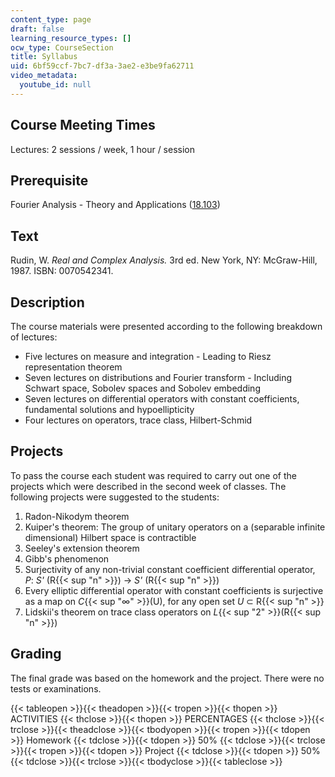 ```yaml
---
content_type: page
draft: false
learning_resource_types: []
ocw_type: CourseSection
title: Syllabus
uid: 6bf59ccf-7bc7-df3a-3ae2-e3be9fa62711
video_metadata:
  youtube_id: null
---
```

## Course Meeting Times

Lectures: 2 sessions / week, 1 hour / session

## Prerequisite

Fourier Analysis - Theory and Applications ([18.103](/courses/18-103-fourier-analysis-fall-2013))

## Text

Rudin, W. *Real and Complex Analysis.* 3rd ed. New York, NY: McGraw-Hill, 1987. ISBN: 0070542341.

## Description

The course materials were presented according to the following breakdown of lectures:

- Five lectures on measure and integration - Leading to Riesz representation theorem
- Seven lectures on distributions and Fourier transform - Including Schwart space, Sobolev spaces and Sobolev embedding
- Seven lectures on differential operators with constant coefficients, fundamental solutions and hypoellipticity
- Four lectures on operators, trace class, Hilbert-Schmid

## Projects

To pass the course each student was required to carry out one of the projects which were described in the second week of classes. The following projects were suggested to the students:

1. Radon-Nikodym theorem
2. Kuiper's theorem: The group of unitary operators on a (separable infinite dimensional) Hilbert space is contractible
3. Seeley's extension theorem
4. Gibb's phenomenon
5. Surjectivity of any non-trivial constant coefficient differential operator, *P*: *S'* (R{{< sup "n" >}}) → *S'* (R{{< sup "n" >}})
6. Every elliptic differential operator with constant coefficients is surjective as a map on *C*{{< sup "∞" >}}(U), for any open set *U* ⊂ R{{< sup "n" >}}
7. Lidskii's theorem on trace class operators on *L*{{< sup "2" >}}(R{{< sup "n" >}})

## Grading

The final grade was based on the homework and the project. There were no tests or examinations.

{{< tableopen >}}{{< theadopen >}}{{< tropen >}}{{< thopen >}}
ACTIVITIES
{{< thclose >}}{{< thopen >}}
PERCENTAGES
{{< thclose >}}{{< trclose >}}{{< theadclose >}}{{< tbodyopen >}}{{< tropen >}}{{< tdopen >}}
Homework
{{< tdclose >}}{{< tdopen >}}
50%
{{< tdclose >}}{{< trclose >}}{{< tropen >}}{{< tdopen >}}
Project
{{< tdclose >}}{{< tdopen >}}
50%
{{< tdclose >}}{{< trclose >}}{{< tbodyclose >}}{{< tableclose >}}